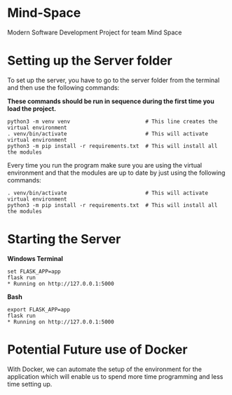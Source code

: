 # Mind-Space
Modern Software Development Project for team Mind Space

# Setting up the Server folder
To set up the server, you have to go to the server folder from the terminal and 
then use the following commands:

**These commands should be run in sequence during the first time you load the project.**
```
python3 -m venv venv                        # This line creates the virtual environment
. venv/bin/activate                         # This will activate virtual environment
python3 -m pip install -r requirements.txt  # This will install all the modules
```

Every time you run the program make sure you are using the virtual environment and
that the modules are up to date by just using the following commands:

```
. venv/bin/activate                         # This will activate virtual environment
python3 -m pip install -r requirements.txt  # This will install all the modules
```

# Starting the Server

**Windows Terminal**
```
set FLASK_APP=app
flask run
* Running on http://127.0.0.1:5000
```

**Bash**
```
export FLASK_APP=app
flask run
* Running on http://127.0.0.1:5000
```

# Potential Future use of Docker
With Docker, we can automate the setup of the environment for the application which
will enable us to spend more time programming and less time setting up.